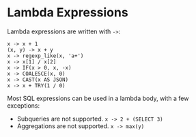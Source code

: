 
Lambda Expressions
==================

Lambda expressions are written with `->`:

    x -> x + 1
    (x, y) -> x + y
    x -> regexp_like(x, 'a+')
    x -> x[1] / x[2]
    x -> IF(x > 0, x, -x)
    x -> COALESCE(x, 0)
    x -> CAST(x AS JSON)
    x -> x + TRY(1 / 0)

Most SQL expressions can be used in a lambda body, with a few exceptions:

-   Subqueries are not supported. `x -> 2 + (SELECT 3)`
-   Aggregations are not supported. `x -> max(y)`


